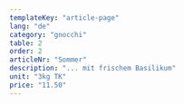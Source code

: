 ```yaml
---
templateKey: "article-page"
lang: "de"
category: "gnocchi"
table: 2
order: 2
articleNr: "Sommer"
description: "... mit frischem Basilikum"
unit: "3kg TK"
price: "11.50"
---
```

